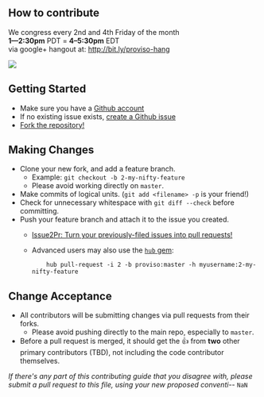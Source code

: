 How to contribute
-----------------

We congress every 2nd and 4th Friday of the month  
**1—2:30pm** PDT = **4–5:30pm** EDT  
via google+ hangout at: http://bit.ly/proviso-hang  

<a target="_blank" href="https://www.google.com/calendar/event?action=TEMPLATE&tmeid=ZHJoZXI2ZzJ1a3A4Y2t2MGJkNTF0anFncm9fMjAxMzA2MTRUMjAwMDAwWiBrYWxhbXVuYS5jb21fdGQyZTU2aGQ1aTZmNTA1YjYxOTB2dXAyNm9AZw&tmsrc=kalamuna.com_td2e56hd5i6f505b6190vup26o%40group.calendar.google.com"><img border="0" src="https://www.google.com/calendar/images/ext/gc_button1_en.gif"></a>

Getting Started
---------------

- Make sure you have a [Github account](https://github.com/signup/free)
- If no existing issue exists, [create a Github issue](https://github.com/proviso/proviso-draft/issues/new)
- [Fork the repository!](https://github.com/proviso/proviso-draft/fork)

Making Changes
--------------

- Clone your new fork, and add a feature branch.
  - Example: `git checkout -b 2-my-nifty-feature`
  - Please avoid working directly on `master`.
- Make commits of logical units. (`git add <filename> -p` is your friend!)
- Check for unnecessary whitespace with `git diff --check` before committing.
- Push your feature branch and attach it to the issue you created.
  - [Issue2Pr: Turn your previously-filed issues into pull requests!](http://issue2pr.herokuapp.com/)
  - Advanced users may also use the [`hub` gem](https://github.com/defunkt/hub#readme):
  
            hub pull-request -i 2 -b proviso:master -h myusername:2-my-nifty-feature

Change Acceptance
-----------------

- All contributors will be submitting changes via pull requests from their forks.
  - Please avoid pushing directly to the main repo, especially to `master`.
- Before a pull request is merged, it should get the :+1: from **two** other
  primary contributors (TBD), not including the code contributor themselves.

*If there's any part of this contributing guide that you disagree with,
please submit a pull request to this file, using your new proposed conventi--* `NaN`
